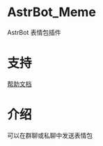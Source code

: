 # AstrBot_Meme

AstrBot 表情包插件

# 支持

[帮助文档](https://astrbot.soulter.top/center/docs/%E5%BC%80%E5%8F%91/%E6%8F%92%E4%BB%B6%E5%BC%80%E5%8F%91/
)

# 介绍
可以在群聊或私聊中发送表情包